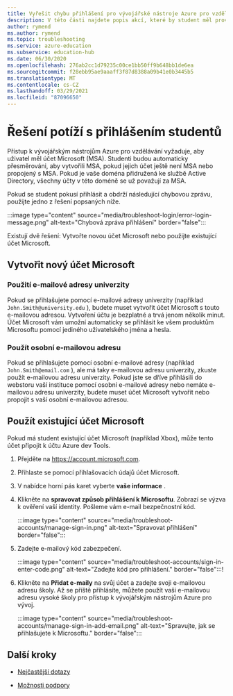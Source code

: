 ```yaml
---
title: Vyřešit chybu přihlášení pro vývojářské nástroje Azure pro vzdělávání
description: V této části najdete popis akcí, které by student měl provést, pokud při přihlašování k vývojářským nástrojům Azure pro vzdělávání dostanou chybovou zprávu.
author: rymend
ms.author: rymend
ms.topic: troubleshooting
ms.service: azure-education
ms.subservice: education-hub
ms.date: 06/30/2020
ms.openlocfilehash: 276ab2cc1d79235c00ce1bb50ff9b648bb1de6ea
ms.sourcegitcommit: f28ebb95ae9aaaff3f87d8388a09b41e0b3445b5
ms.translationtype: MT
ms.contentlocale: cs-CZ
ms.lasthandoff: 03/29/2021
ms.locfileid: "87096650"
---
```

# <a name="troubleshooting-student-login-issues"></a>Řešení potíží s přihlášením studentů
Přístup k vývojářským nástrojům Azure pro vzdělávání vyžaduje, aby uživatel měl účet Microsoft (MSA). Studenti budou automaticky přesměrováni, aby vytvořili MSA, pokud jejich účet ještě není MSA nebo propojený s MSA. Pokud je vaše doména přidružená ke službě Active Directory, všechny účty v této doméně se už považují za MSA.

Pokud se student pokusí přihlásit a obdrží následující chybovou zprávu, použijte jedno z řešení popsaných níže.

:::image type="content" source="media/troubleshoot-login/error-login-message.png" alt-text="Chybová zpráva přihlášení" border="false":::

Existují dvě řešení: Vytvořte novou účet Microsoft nebo použijte existující účet Microsoft.

## <a name="create-a-new-microsoft-account"></a>Vytvořit nový účet Microsoft
### <a name="use-a-university-email-address"></a>Použití e-mailové adresy univerzity
Pokud se přihlašujete pomocí e-mailové adresy univerzity (například `John.Smith@university.edu` ), budete muset vytvořit účet Microsoft s touto e-mailovou adresou. Vytvoření účtu je bezplatné a trvá jenom několik minut. Účet Microsoft vám umožní automaticky se přihlásit ke všem produktům Microsoftu pomocí jediného uživatelského jména a hesla.

### <a name="use-a-personal-email-address"></a>Použít osobní e-mailovou adresu
Pokud se přihlašujete pomocí osobní e-mailové adresy (například `John.Smith@email.com` ), ale má taky e-mailovou adresu univerzity, zkuste použít e-mailovou adresu univerzity. Pokud jste se dříve přihlásili do webstoru vaší instituce pomocí osobní e-mailové adresy nebo nemáte e-mailovou adresu univerzity, budete muset účet Microsoft vytvořit nebo propojit s vaší osobní e-mailovou adresou.

## <a name="use-an-existing-microsoft-account"></a>Použít existující účet Microsoft
Pokud má student existující účet Microsoft (například Xbox), může tento účet připojit k účtu Azure dev Tools.

1. Přejděte na https://account.microsoft.com.
1. Přihlaste se pomocí přihlašovacích údajů účet Microsoft.
1. V nabídce horní pás karet vyberte **vaše informace** .

1. Klikněte na **spravovat způsob přihlášení k Microsoftu**. Zobrazí se výzva k ověření vaší identity. Pošleme vám e-mail bezpečnostní kód.

    :::image type="content" source="media/troubleshoot-accounts/manage-sign-in.png" alt-text="Spravovat přihlášení" border="false":::

1. Zadejte e-mailový kód zabezpečení.

    :::image type="content" source="media/troubleshoot-accounts/sign-in-enter-code.png" alt-text="Zadejte kód pro přihlášení." border="false":::!

1. Klikněte na **Přidat e-maily** na svůj účet a zadejte svoji e-mailovou adresu školy.
Až se příště přihlásíte, můžete použít vaši e-mailovou adresu vysoké školy pro přístup k vývojářským nástrojům Azure pro vývoj.

    :::image type="content" source="media/troubleshoot-accounts/manage-sign-in-add-email.png" alt-text="Spravujte, jak se přihlašujete k Microsoftu." border="false":::

## <a name="next-steps"></a>Další kroky
- [Nejčastější dotazy](program-faq.md)

- [Možnosti podpory](program-support.md)
